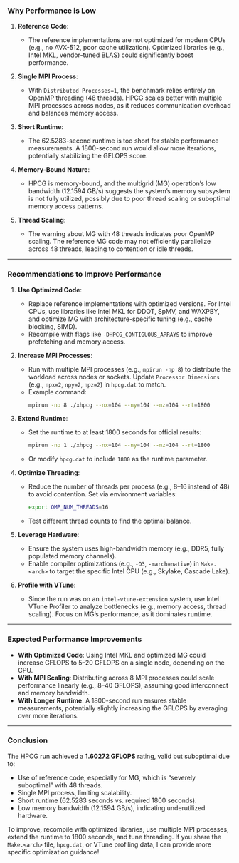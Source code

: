
### Why Performance is Low

1. **Reference Code**:
   - The reference implementations are not optimized for modern CPUs (e.g., no AVX-512, poor cache utilization). Optimized libraries (e.g., Intel MKL, vendor-tuned BLAS) could significantly boost performance.

2. **Single MPI Process**:
   - With `Distributed Processes=1`, the benchmark relies entirely on OpenMP threading (48 threads). HPCG scales better with multiple MPI processes across nodes, as it reduces communication overhead and balances memory access.

3. **Short Runtime**:
   - The 62.5283-second runtime is too short for stable performance measurements. A 1800-second run would allow more iterations, potentially stabilizing the GFLOPS score.

4. **Memory-Bound Nature**:
   - HPCG is memory-bound, and the multigrid (MG) operation’s low bandwidth (12.1594 GB/s) suggests the system’s memory subsystem is not fully utilized, possibly due to poor thread scaling or suboptimal memory access patterns.

5. **Thread Scaling**:
   - The warning about MG with 48 threads indicates poor OpenMP scaling. The reference MG code may not efficiently parallelize across 48 threads, leading to contention or idle threads.

---

### Recommendations to Improve Performance

1. **Use Optimized Code**:
   - Replace reference implementations with optimized versions. For Intel CPUs, use libraries like Intel MKL for DDOT, SpMV, and WAXPBY, and optimize MG with architecture-specific tuning (e.g., cache blocking, SIMD).
   - Recompile with flags like `-DHPCG_CONTIGUOUS_ARRAYS` to improve prefetching and memory access.

2. **Increase MPI Processes**:
   - Run with multiple MPI processes (e.g., `mpirun -np 8`) to distribute the workload across nodes or sockets. Update `Processor Dimensions` (e.g., `npx=2`, `npy=2`, `npz=2`) in `hpcg.dat` to match.
   - Example command:
     ```bash
     mpirun -np 8 ./xhpcg --nx=104 --ny=104 --nz=104 --rt=1800
     ```

3. **Extend Runtime**:
   - Set the runtime to at least 1800 seconds for official results:
     ```bash
     mpirun -np 1 ./xhpcg --nx=104 --ny=104 --nz=104 --rt=1800
     ```
   - Or modify `hpcg.dat` to include `1800` as the runtime parameter.

4. **Optimize Threading**:
   - Reduce the number of threads per process (e.g., 8–16 instead of 48) to avoid contention. Set via environment variables:
     ```bash
     export OMP_NUM_THREADS=16
     ```
   - Test different thread counts to find the optimal balance.

5. **Leverage Hardware**:
   - Ensure the system uses high-bandwidth memory (e.g., DDR5, fully populated memory channels).
   - Enable compiler optimizations (e.g., `-O3`, `-march=native`) in `Make.<arch>` to target the specific Intel CPU (e.g., Skylake, Cascade Lake).

6. **Profile with VTune**:
   - Since the run was on an `intel-vtune-extension` system, use Intel VTune Profiler to analyze bottlenecks (e.g., memory access, thread scaling). Focus on MG’s performance, as it dominates runtime.

---

### Expected Performance Improvements

- **With Optimized Code**: Using Intel MKL and optimized MG could increase GFLOPS to 5–20 GFLOPS on a single node, depending on the CPU.
- **With MPI Scaling**: Distributing across 8 MPI processes could scale performance linearly (e.g., 8–40 GFLOPS), assuming good interconnect and memory bandwidth.
- **With Longer Runtime**: A 1800-second run ensures stable measurements, potentially slightly increasing the GFLOPS by averaging over more iterations.

---

### Conclusion

The HPCG run achieved a **1.60272 GFLOPS** rating, valid but suboptimal due to:
- Use of reference code, especially for MG, which is “severely suboptimal” with 48 threads.
- Single MPI process, limiting scalability.
- Short runtime (62.5283 seconds vs. required 1800 seconds).
- Low memory bandwidth (12.1594 GB/s), indicating underutilized hardware.

To improve, recompile with optimized libraries, use multiple MPI processes, extend the runtime to 1800 seconds, and tune threading. If you share the `Make.<arch>` file, `hpcg.dat`, or VTune profiling data, I can provide more specific optimization guidance!
